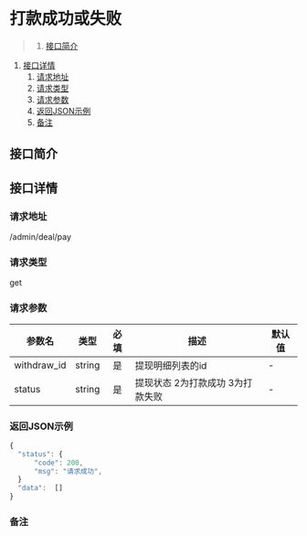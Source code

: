 # 打款成功或失败

>1. [接口简介](#接口简介 "接口简介")
1. [接口详情](#接口详情 "接口详情")
	1. [请求地址](#请求地址 "请求地址")
	1. [请求类型](#请求类型 "请求类型")
	1. [请求参数](#请求参数 "请求参数")
	1. [返回JSON示例](#返回JSON示例 "返回JSON示例")
	1. [备注](#备注 "备注")



## 接口简介


## 接口详情 

### 请求地址
/admin/deal/pay

### 请求类型
get

### 请求参数
| 参数名 | 类型 | 必填 | 描述 | 默认值 |
| --- | :---: | :---: | --- | --- |
| withdraw_id | string | 是 | 提现明细列表的id | - |
| status | string | 是 | 提现状态  2为打款成功 3为打款失败 | - |




### 返回JSON示例
```javascript
{
  "status": {
      "code": 200,
      "msg": "请求成功",
  }
  "data":  []
}
```

### 备注